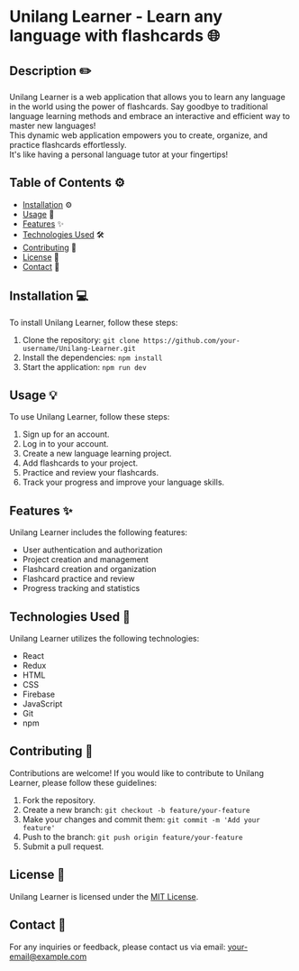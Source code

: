 # Unilang Learner - Learn any language with flashcards :globe_with_meridians:

## Description :pencil2:

Unilang Learner is a web application that allows you to learn any language in the world using the power of flashcards.
Say goodbye to traditional language learning methods and embrace an interactive and efficient way to master new languages!  
This dynamic web application empowers you to create, organize, and practice flashcards effortlessly.  
It's like having a personal language tutor at your fingertips!

## Table of Contents :gear:

- [Installation](#installation) ⚙️
- [Usage](#usage) 📝
- [Features](#features) ✨
- [Technologies Used](#technologies) 🛠️
- [Contributing](#contributing) 🤝
- [License](#license) 📄
- [Contact](#contact) 📧

## Installation :computer:

To install Unilang Learner, follow these steps:

1. Clone the repository: `git clone https://github.com/your-username/Unilang-Learner.git`
2. Install the dependencies: `npm install`
3. Start the application: `npm run dev`

## Usage :bulb:

To use Unilang Learner, follow these steps:

1. Sign up for an account.
2. Log in to your account.
3. Create a new language learning project.
4. Add flashcards to your project.
5. Practice and review your flashcards.
6. Track your progress and improve your language skills.

## Features :sparkles:

Unilang Learner includes the following features:

- User authentication and authorization
- Project creation and management
- Flashcard creation and organization
- Flashcard practice and review
- Progress tracking and statistics

## Technologies Used :wrench:

Unilang Learner utilizes the following technologies:

- React
- Redux
- HTML
- CSS
- Firebase
- JavaScript
- Git
- npm

## Contributing :handshake:

Contributions are welcome! If you would like to contribute to Unilang Learner, please follow these guidelines:

1. Fork the repository.
2. Create a new branch: `git checkout -b feature/your-feature`
3. Make your changes and commit them: `git commit -m 'Add your feature'`
4. Push to the branch: `git push origin feature/your-feature`
5. Submit a pull request.

## License :page_facing_up:

Unilang Learner is licensed under the [MIT License](https://opensource.org/licenses/MIT).

## Contact :email:

For any inquiries or feedback, please contact us via email: your-email@example.com
